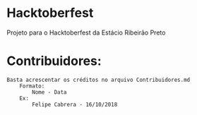 # Hacktoberfest
Projeto para o Hacktoberfest da Estácio Ribeirão Preto

# Contribuidores:
	Basta acrescentar os créditos no arquivo Contribuidores.md  
		Formato:   
			Nome - Data    
		Ex:    
			Felipe Cabrera - 16/10/2018  
